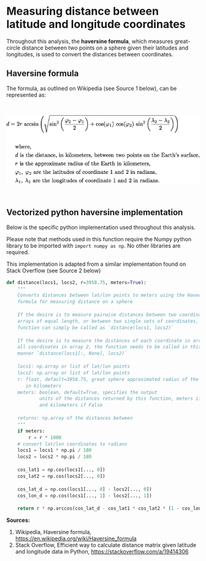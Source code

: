 # Measuring distance between latitude and longitude coordinates

Throughout this analysis, the **haversine formula**, which measures great-circle distance between two points on a sphere given their latitudes and longitudes, is used to convert the distances between coordinates.

## Haversine formula

The formula, as outlined on Wikipedia (see Source 1 below), can be represented as:

<br>

![haversine formula](images/haversine.png)

<br>

## Vectorized python haversine implementation

Below is the specific python implementation used throughout this analysis.

Please note that methods used in this function require the Numpy python library to be imported with `import numpy as np`. No other libraries are required.

This implementation is adapted from a similar implementation found on Stack Overflow (see Source 2 below)

```py
def distance(locs1, locs2, r=3958.75, meters=True):
    """
    Converts distances between lat/lon points to meters using the Haversine
    formula for measuring distance on a sphere

    If the desire is to measure pairwise distances between two coordinate
    arrays of equal length, or between two single sets of coordinates, this
    function can simply be called as `distance(locs1, locs2)`

    If the desire is to measure the distances of each coordinate in array 1
    all coordinates in array 2, the function needs to be called in this
    manner `distance(locs1[:, None], locs2)`
    
    locs1: np.array or list of lat/lon points
    locs2: np.array or list of lat/lon points
    r: float, default=3958.75, great sphere approximated radius of the earth
       in kilometers
    meters: boolean, default=True, specifies the output
            units of the distances returned by this function, meters if True,
            and kilometers if False
    
    returns: np.array of the distances between 
    """
    if meters:
        r = r * 1000
    # convert lat/lon coordinates to radians
    locs1 = locs1 * np.pi / 180
    locs2 = locs2 * np.pi / 180
    
    cos_lat1 = np.cos(locs1[..., 0])
    cos_lat2 = np.cos(locs2[..., 0])
    
    cos_lat_d = np.cos(locs1[..., 0] - locs2[..., 0])
    cos_lon_d = np.cos(locs1[..., 1] - locs2[..., 1])
    
    return r * np.arccos(cos_lat_d - cos_lat1 * cos_lat2 * (1 - cos_lon_d))
```

**Sources:**

1. Wikipedia, Haversine formula, https://en.wikipedia.org/wiki/Haversine_formula
2. Stack Overflow, Efficient way to calculate distance matrix given latitude and longitude data in Python, https://stackoverflow.com/a/19414306